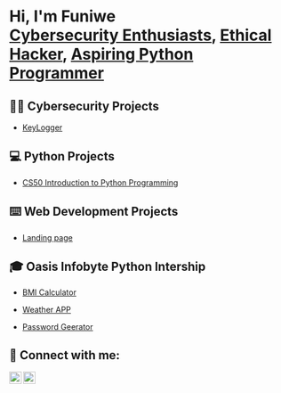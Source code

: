 <h1>Hi, I'm Funiwe <br/><a href="https://github.com/funiie">Cybersecurity Enthusiasts</a>, <a href="https://github.com/funiie">Ethical Hacker</a>, <a href="https://www.linkedin.com/in/funiwe-nyawo/">Aspiring Python Programmer</a> </h1>

<h2>👨‍💻 Cybersecurity Projects </h2>

  - [KeyLogger](https://github.com)

<h2>💻 Python Projects </h2>

  - [CS50 Introduction to Python Programming](https://github.com/funiie/CS50P-Solutions)

<h2>⌨️ Web Development Projects </h2>

  - [Landing page](https://github.com)

<h2>🎓 Oasis Infobyte Python Intership </h2>

  - [BMI Calculator](https://github.com)

  - [Weather APP](https://github.com)

  - [Password Geerator](https://github.com)
    
<h2> 🤳 Connect with me:</h2>
<img align="left" alt="Funiwe | LinkedIn" width="22px" src="https://cdn.jsdelivr.net/npm/simple-icons@v3/icons/linkedin.svg" />
<img align="left" alt="Funiwe | Instagram" width="22px" src="https://cdn.jsdelivr.net/npm/simple-icons@v3/icons/instagram.svg" />

[instagram]: https://www.instagram.com/funiwenyawo/
[linkedin]: https://linkedin.com/in/funiwe-nyawo

